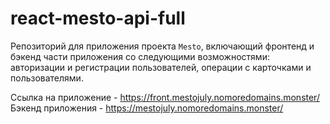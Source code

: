 # react-mesto-api-full
Репозиторий для приложения проекта `Mesto`, включающий фронтенд и бэкенд части приложения со следующими возможностями: авторизации и регистрации пользователей, операции с карточками и пользователями.


Ссылка на приложение - https://front.mestojuly.nomoredomains.monster/
Бэкенд приложения - https://mestojuly.nomoredomains.monster/